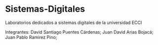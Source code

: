 # Sistemas-Digitales
Laboratorios dedicados a sistemas digitales de la universidad ECCI

Integrantes: 
David Santiago Puentes Cárdenas;
Juan David Arias Bojacá;
Juan Pablo Ramirez Pino;
